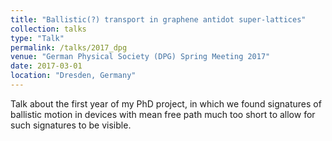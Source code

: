 ```yaml
---
title: "Ballistic(?) transport in graphene antidot super-lattices"
collection: talks
type: "Talk"
permalink: /talks/2017_dpg
venue: "German Physical Society (DPG) Spring Meeting 2017"
date: 2017-03-01
location: "Dresden, Germany"
---
```


Talk about the first year of my PhD project, in which we found signatures of ballistic motion in devices with mean free path much too short to allow for such signatures to be visible.
